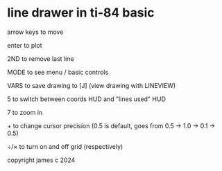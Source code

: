 # line drawer in ti-84 basic

arrow keys to move

enter to plot

2ND to remove last line

MODE to see menu / basic controls

VARS to save drawing to [J] (view drawing with LINEVIEW)

5 to switch between coords HUD and "lines used" HUD

7 to zoom in

\+ to change cursor precision (0.5 is default, goes from 0.5 -> 1.0 -> 0.1 -> 0.5)

÷/× to turn on and off grid (respectively)


copyright james c 2024
